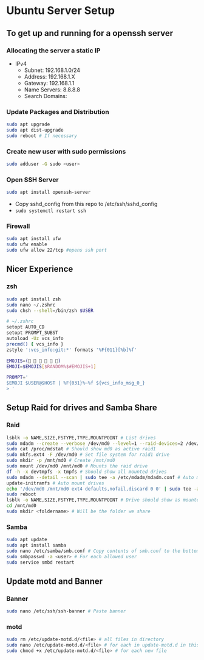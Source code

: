 # Ubuntu Server Setup

## To get up and running for a openssh server

### Allocating the server a static IP

* IPv4
  * Subnet: 192.168.1.0/24
  * Address: 192.168.1.X
  * Gateway: 192.168.1.1
  * Name Servers: 8.8.8.8
  * Search Domains:

### Update Packages and Distribution

```bash
sudo apt upgrade
sudo apt dist-upgrade
sudo reboot # If necessary
```

### Create new user with sudo permissions

```bash
sudo adduser -G sudo <user>
```

### Open SSH Server

```bash
sudo apt install openssh-server
```

* Copy sshd_config from this repo to /etc/ssh/sshd_config
* `sudo systemctl restart ssh`

### Firewall

```bash
sudo apt install ufw
sudo ufw enable
sudo ufw allow 22/tcp #opens ssh port
```

## Nicer Experience

### zsh

```sh
sudo apt install zsh
sudo nano ~/.zshrc
sudo chsh --shell=/bin/zsh $USER
```

```sh
# ~/.zshrc
setopt AUTO_CD
setopt PROMPT_SUBST
autoload -Uz vcs_info
precmd() { vcs_info }
zstyle ':vcs_info:git:*' formats '%F{011}[%b]%f'

EMOJIS=(👾 🤖 🐝 🌵 🙈 🦑)
EMOJI=$EMOJIS[$RANDOM%$#EMOJIS+1]

PROMPT='
$EMOJI $USER@$HOST | %F{031}%~%f ${vcs_info_msg_0_}
> '
```

## Setup Raid for drives and Samba Share

### Raid

```bash
lsblk -o NAME,SIZE,FSTYPE,TYPE,MOUNTPOINT # List drives
sudo mdadm --create --verbose /dev/md0 --level=1 --raid-devices=2 /dev/sdX /dev/sdY # Creates a raid1 of 2 drives X and Y called md0
sudo cat /proc/mdstat # Should show md0 as active raid1
sudo mkfs.ext4 -F /dev/md0 # Set file system for raid1 drive
sudo mkdir -p /mnt/md0 # Create /mnt/md0
sudo mount /dev/md0 /mnt/md0 # Mounts the raid drive
df -h -x devtmpfs -x tmpfs # Should show all mounted drives
sudo mdadm --detail --scan | sudo tee -a /etc/mdadm/mdadm.conf # Auto mount drives
update-initramfs # Auto mount drives
echo '/dev/md0 /mnt/md0 ext4 defaults,nofail,discard 0 0' | sudo tee -a /etc/fstab
sudo reboot
lsblk -o NAME,SIZE,FSTYPE,TYPE,MOUNTPOINT # Drive should show as mounted
cd /mnt/md0
sudo mkdir <foldername> # Will be the folder we share
```

### Samba
```bash
sudo apt update
sudo apt install samba
sudo nano /etc/samba/smb.conf # Copy contents of smb.conf to the bottom of existing configuration
sudo smbpasswd -a <user> # For each allowed user
sudo service smbd restart
```

## Update motd and Banner

### Banner
```bash
sudo nano /etc/ssh/ssh-banner # Paste banner
```

### motd
```bash
sudo rm /etc/update-motd.d/<file> # all files in directory
sudo nano /etc/update-motd.d/<file> # for each in update-motd.d in this repo
sudo chmod +x /etc/update-motd.d/<file> # for each new file
```
